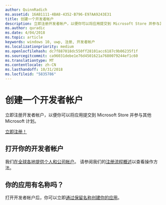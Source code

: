 ```yaml
---
author: QuinnRadich
ms.assetid: 16AB1111-4BA8-4352-B796-E97AA9243E31
title: 创建一个开发者帐户
description: 立即注册开发者帐户，以便你可以将应用提交到 Microsoft Store 并参与其他 Microsoft 计划。
ms.author: quradic
ms.date: 4/04/2018
ms.topic: article
keywords: windows 10, uwp, 注册, 开发者帐户
ms.localizationpriority: medium
ms.openlocfilehash: dc7f887018dc550ff28101acc6187c9b06235f1f
ms.sourcegitcommit: ca96031debe1e76d4501621a7680079244ef1c60
ms.translationtype: MT
ms.contentlocale: zh-CN
ms.lasthandoff: 10/31/2018
ms.locfileid: "5835786"
---
```

# <a name="create-a-developer-account"></a>创建一个开发者帐户

立即注册开发者帐户，以便你可以将应用提交到 Microsoft Store 并参与其他 Microsoft 计划。

[立即注册！](http://go.microsoft.com/fwlink/p/?LinkId=615100)

## <a name="opening-your-developer-account"></a>打开你的开发者帐户

我们[在全球各地提供个人和公司帐户](../publish/account-types-locations-and-fees.md)。 请参阅我们的[注册流程概述](../publish/opening-a-developer-account.md)以查看操作方法。

## <a name="have-a-name-for-your-app"></a>你的应用有名称吗？

打开开发者帐户后，你可以立即[通过保留名称创建你的应用](https://msdn.microsoft.com/library/windows/apps/JJ657967)。

